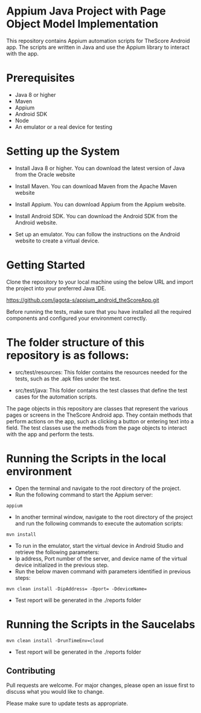 # Appium Java Project with Page Object Model Implementation

This repository contains Appium automation scripts for TheScore Android app. The scripts are written in Java and use the Appium library to interact with the app.

# Prerequisites
- Java 8 or higher
- Maven
- Appium
- Android SDK
- Node
- An emulator or a real device for testing

# Setting up the System
- Install Java 8 or higher. You can download the latest version of Java from the Oracle website

- Install Maven. You can download Maven from the Apache Maven website

- Install Appium. You can download Appium from the Appium website.

- Install Android SDK. You can download the Android SDK from the Android website.

- Set up an emulator. You can follow the instructions on the Android website to create a virtual device.


# Getting Started
Clone the repository to your local machine using the below URL and import the project into your preferred Java IDE.

https://github.com/jagota-s/appium_android_theScoreApp.git

Before running the tests, make sure that you have installed all the required components and configured your environment correctly.

# The folder structure of this repository is as follows:

- src/test/resources: This folder contains the resources needed for the tests, such as the .apk files under the test.

- src/test/java: This folder contains the test classes that define the test cases for the automation scripts.

The page objects in this repository are classes that represent the various pages or screens in the TheScore Android app. They contain methods that perform actions on the app, such as clicking a button or entering text into a field. The test classes use the methods from the page objects to interact with the app and perform the tests.

# Running the Scripts in the local environment 

- Open the terminal and navigate to the root directory of the project.
- Run the following command to start the Appium server:
```
appium
```
- In another terminal window, navigate to the root directory of the project and run the following commands to execute the automation scripts:
```
mvn install
```
- To run in the emulator, start the virtual device in Android Studio and retrieve the following parameters:
- Ip address, Port number of the server, and device name of the virtual device initialized in the previous step.
- Run the below maven command with parameters identified in previous steps:
```
mvn clean install -DipAddress= -Dport= -DdeviceName= 
```
- Test report will be generated in the ./reports folder

# Running the Scripts in the Saucelabs
 ```
mvn clean install -DrunTimeEnv=cloud
```
- Test report will be generated in the ./reports folder



## Contributing

Pull requests are welcome. For major changes, please open an issue first
to discuss what you would like to change.

Please make sure to update tests as appropriate.
